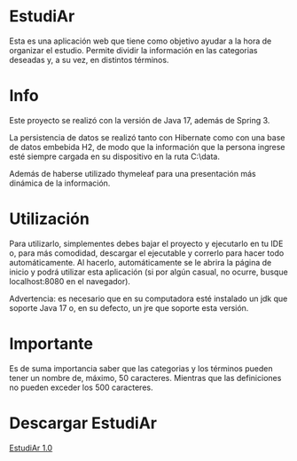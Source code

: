 # EstudiAr
Esta es una aplicación web que tiene como objetivo ayudar a la hora de organizar el estudio. Permite dividir la información en las categorias deseadas y, a su vez, en distintos términos.

# Info
Este proyecto se realizó con la versión de Java 17, además de Spring 3.

La persistencia de datos se realizó tanto con Hibernate como con una base de datos embebida H2, de modo que la información que la persona ingrese esté siempre cargada en su dispositivo en la ruta C:\data.

Además de haberse utilizado thymeleaf para una presentación más dinámica de la información.

# Utilización

Para utilizarlo, simplementes debes bajar el proyecto y ejecutarlo en tu IDE o, para más comodidad, descargar el ejecutable y correrlo para hacer todo automáticamente. Al hacerlo, automáticamente se le abrira la página de inicio y podrá utilizar esta aplicación (si por algún casual, no ocurre, busque localhost:8080 en el navegador).

Advertencia: es necesario que en su computadora esté instalado un jdk que soporte Java 17 o, en su defecto, un jre que soporte esta versión.

# Importante

Es de suma importancia saber que las categorias y los términos pueden tener un nombre de, máximo, 50 caracteres. Mientras que las definiciones no pueden exceder los 500 caracteres.

# Descargar EstudiAr

[EstudiAr 1.0](https://www.mediafire.com/file/vb1b35zcw179f5t/EstudiAr.jar/file)
